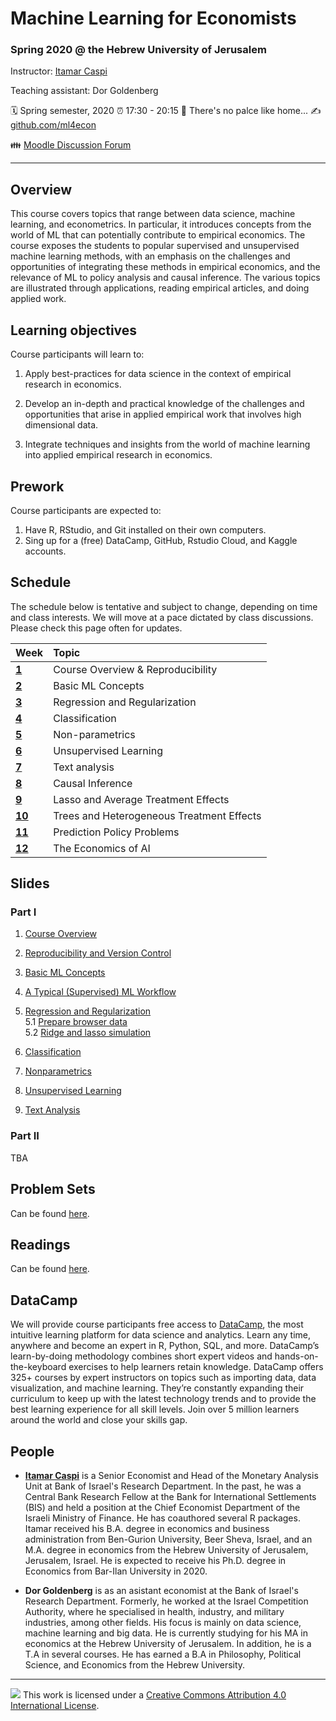 Machine Learning for Economists
================

### Spring 2020 @ the Hebrew University of Jerusalem

Instructor: [Itamar Caspi](https://itamarcaspi.rbind.io)

Teaching assistant: Dor Goldenberg

:spiral_calendar: Spring semester, 2020
:alarm_clock:     17:30 - 20:15
:hotel:           There's no palce like home...
:writing_hand:    [github.com/ml4econ](https://github.com/ml4econ)

:family:          [Moodle Discussion Forum](https://moodle2.cs.huji.ac.il/nu19/mod/forum/view.php?id=205609)

-----

## Overview

This course covers topics that range between data science, machine learning, and econometrics. In particular, it introduces concepts from the world of ML that can potentially contribute to empirical economics. The course exposes the students to popular supervised and unsupervised machine learning methods, with an emphasis on the challenges and opportunities of integrating these methods in empirical economics, and the relevance of ML to policy analysis and causal inference. The various topics are illustrated through applications, reading empirical articles, and doing applied work.

## Learning objectives

Course participants will learn to:

1. Apply best-practices for data science in the context of empirical research in economics.

2. Develop an in-depth and practical knowledge of the challenges and opportunities that arise in applied empirical work that involves high dimensional data.

3. Integrate techniques and insights from the world of machine learning into applied empirical research in economics.


## Prework

Course participants are expected to:

1. Have R, RStudio, and Git installed on their own computers.
2. Sing up for a (free) DataCamp, GitHub, Rstudio Cloud, and Kaggle accounts.


## Schedule

The schedule below is tentative and subject to change, depending on time and class interests. We will move at a pace dictated by class discussions.  Please check this page often for updates.

| Week                  | Topic                                      |
|:----------------------|:-------------------------------------------|
| [**1**](#week-1)      | Course Overview & Reproducibility          |
| [**2**](#week-2)      | Basic ML Concepts                          |
| [**3**](#week-3)      | Regression and Regularization              |
| [**4**](#week-4)      | Classification                             |
| [**5**](#week-5)      | Non-parametrics                            |
| [**6**](#week-6)      | Unsupervised Learning                      | 
| [**7**](#week-7)      | Text analysis                              |
| [**8**](#week-7)      | Causal Inference                           |
| [**9**](#week-8)      | Lasso and Average Treatment Effects        |
| [**10**](#week-9)     | Trees and Heterogeneous Treatment Effects  |
| [**11**](#week-10)    | Prediction Policy Problems                 |
| [**12**](#week-11)    | The Economics of AI                        |


## Slides

### Part I

1. [Course Overview](https://raw.githack.com/ml4econ/lecture-notes-2020/master/01-overview/01-overview.html)  

2. [Reproducibility and Version Control](https://raw.githack.com/ml4econ/lecture-notes-2020/master/02-reprod-vc/02-reprod-vc.html)

3. [Basic ML Concepts](https://raw.githack.com/ml4econ/lecture-notes-2020/master/03-basic-ml-concepts/03-basic-ml-concepts.html)

4. [A Typical (Supervised) ML Workflow](https://raw.githack.com/ml4econ/lecture-notes-2020/master/04-ml-workflow/04-ml-workflow.html)

5. [Regression and Regularization](https://raw.githack.com/ml4econ/lecture-notes-2020/master/05-regression-regularization/05-regression-regularization.html)  
  5.1 [Prepare browser data](https://raw.githack.com/ml4econ/lecture-notes-2020/master/05-prepare_browser_data/05-prepare_browser_data.html)  
  5.2 [Ridge and lasso simulation](https://raw.githack.com/ml4econ/lecture-notes-2020/master/05-simulations/05-simulations.html)  

6. [Classification]()

7. [Nonparametrics]()

8. [Unsupervised Learning]()

9. [Text Analysis]()

### Part II

TBA

## Problem Sets

Can be found [here](https://github.com/ml4econ/problem-sets-2020).

## Readings

Can be found [here](https://github.com/ml4econ/lecture-notes-2020/blob/master/resources.md).

## DataCamp

We will provide course participants free access to [DataCamp](https://www.datacamp.com/), the most intuitive learning platform for data science and analytics. Learn any time, anywhere and become an expert in R, Python, SQL, and more. DataCamp’s learn-by-doing methodology combines short expert videos and hands-on-the-keyboard exercises to help learners retain knowledge. DataCamp offers 325+ courses by expert instructors on topics such as importing data, data visualization, and machine learning. They’re constantly expanding their curriculum to keep up with the latest technology trends and to provide the best learning experience for all skill levels. Join over 5 million learners around the world and close your skills gap.


## People

+ [**Itamar Caspi**](https://itamarcaspi.rbind.io) is a Senior Economist and Head of the Monetary Analysis Unit at Bank of Israel's Research Department. In the past, he was a Central Bank Research Fellow at the Bank for International Settlements (BIS) and held a position at the Chief Economist Department of the Israeli Ministry of Finance. He has coauthored several R packages. Itamar received his B.A. degree in economics and business administration from Ben-Gurion University, Beer Sheva, Israel, and an M.A. degree in economics from the Hebrew University of Jerusalem, Jerusalem, Israel. He is expected to receive his Ph.D. degree in Economics from Bar-Ilan University in 2020.

+ **Dor Goldenberg** is as an asistant economist at the Bank of Israel's Research Department. Formerly, he worked at the Israel Competition Authority, where he specialised in health, industry, and military industries, among other fields. His focus is mainly on data science, machine learning and big data. He is currently studying for his MA in economics at the Hebrew University of Jerusalem. In addition, he is a T.A in several courses. He has earned a B.A in Philosophy, Political Science, and Economics from the Hebrew University.  

-----

![](https://i.creativecommons.org/l/by/4.0/88x31.png) This work is
licensed under a [Creative Commons Attribution 4.0 International
License](https://creativecommons.org/licenses/by/4.0/).

